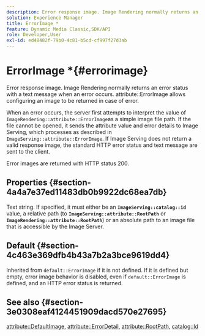 ```yaml
---
description: Error response image. Image Rendering normally returns an error status with a text message when an error occurs. attribute ErrorImage allows configuring an image to be returned in case of error.
solution: Experience Manager
title: ErrorImage *
feature: Dynamic Media Classic,SDK/API
role: Developer,User
exl-id: ed48482f-79b0-4c81-b5cd-cf997f27d3ab
---
```

# ErrorImage *{#errorimage}

Error response image. Image Rendering normally returns an error status with a text message when an error occurs. attribute::ErrorImage allows configuring an image to be returned in case of error.

When an error occurs, the server first attempts to interpret the value of `ImageRendering::attribute::ErrorImage`as a simple image file path. If the file cannot be opened, it sends the attribute value and error details to Image Serving, which processes as described in `ImageServing::attribute::ErrorImage`. If Image Serving does not return a valid response image, the standard HTTP error status and text message are sent to the client.

Error images are returned with HTTP status 200.

## Properties {#section-4a4a7e37ed11483db0b9922dc68ea7db}

Text string. If specified, it must either be an **`ImageServing::catalog::id`** value, a relative path (to **`ImageServing::attribute::RootPath`** or **`ImageRendering::attribute::RootPath`**) or an absolute path to an image file that is accessible by the Image Server.

## Default {#section-4c463e369dfb4b43a7b2a3bce9619dd4}

Inherited from `default::ErrorImage` if it is not defined. If it is defined but empty, error image behavior is disabled, even if `default::ErrorImage` is defined, and an HTTP error status is returned.

## See also {#section-3e0308eaf4124451909dacd570e27695}

[attribute::DefaultImage](../../../../../ir-api/material-cat/image-rendering-api-ref/c-ir-material-catalog/c-ir-attributes-reference/r-ir-defaultpix.md#reference-102c98f9b5d24d2aaaeb756653fb0e6f), [attribute::ErrorDetail](../../../../../ir-api/material-cat/image-rendering-api-ref/c-ir-material-catalog/c-ir-attributes-reference/r-ir-errordetail.md#reference-123b56eed6cf49cea6e0490672b7c53b), [attribute::RootPath](../../../../../ir-api/material-cat/image-rendering-api-ref/c-ir-material-catalog/c-ir-attributes-reference/r-ir-rootpath.md#reference-a4d7c96b62e14fcbad1740c702f160f3), [catalog::Id](../../../../../ir-api/material-cat/image-rendering-api-ref/c-ir-material-catalog/c-ir-material-data-reference/r-ir-id.md#reference-cba2a53a952e403fb57a4e8569f9cf85)

